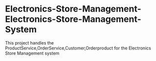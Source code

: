 # Electronics-Store-Management-Electronics-Store-Management-System
This project handles the ProductService,OrderService,Customer,Orderproduct for the Electronics Store Management system
